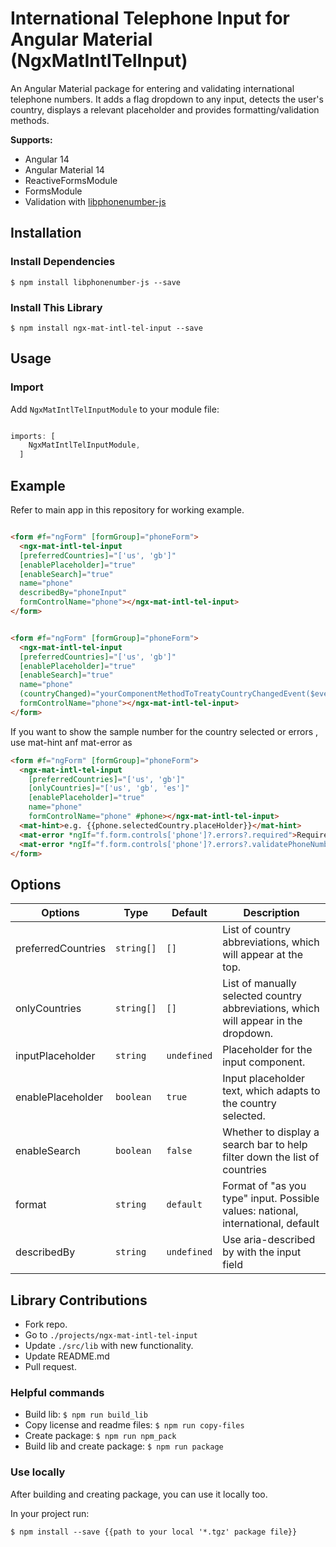 # International Telephone Input for Angular Material (NgxMatIntlTelInput)

An Angular Material package for entering and validating international telephone numbers. It adds a flag dropdown to any input, detects the user's country, displays a relevant placeholder and provides formatting/validation methods.

**Supports:**

- Angular 14
- Angular Material 14
- ReactiveFormsModule
- FormsModule
- Validation with [libphonenumber-js](https://github.com/catamphetamine/libphonenumber-js)

## Installation

### Install Dependencies

```$ npm install libphonenumber-js --save```

### Install This Library

```$ npm install ngx-mat-intl-tel-input --save```

## Usage

### Import

Add ```NgxMatIntlTelInputModule``` to your module file:

```javascript

imports: [
    NgxMatIntlTelInputModule,
  ]

```

## Example

Refer to main app in this repository for working example.

```html

<form #f="ngForm" [formGroup]="phoneForm">
  <ngx-mat-intl-tel-input
  [preferredCountries]="['us', 'gb']"
  [enablePlaceholder]="true"
  [enableSearch]="true"
  name="phone"
  describedBy="phoneInput"
  formControlName="phone"></ngx-mat-intl-tel-input>
</form>

```

```html

<form #f="ngForm" [formGroup]="phoneForm">
  <ngx-mat-intl-tel-input
  [preferredCountries]="['us', 'gb']"
  [enablePlaceholder]="true"
  [enableSearch]="true"
  name="phone"
  (countryChanged)="yourComponentMethodToTreatyCountryChangedEvent($event)" // $event is a instance of current select Country
  formControlName="phone"></ngx-mat-intl-tel-input>
</form>

```

If you want to show the sample number for the country selected or errors , use mat-hint anf mat-error as

```html
<form #f="ngForm" [formGroup]="phoneForm">
  <ngx-mat-intl-tel-input
    [preferredCountries]="['us', 'gb']"
    [onlyCountries]="['us', 'gb', 'es']"
    [enablePlaceholder]="true"
    name="phone"
    formControlName="phone" #phone></ngx-mat-intl-tel-input>
  <mat-hint>e.g. {{phone.selectedCountry.placeHolder}}</mat-hint>
  <mat-error *ngIf="f.form.controls['phone']?.errors?.required">Required Field</mat-error>
  <mat-error *ngIf="f.form.controls['phone']?.errors?.validatePhoneNumber">Invalid Number</mat-error>
</form>
```

## Options

| Options                       | Type                   | Default            | Description                                                                         |
| ------------------------------|------------------------|--------------------|-------------------------------------------------------------------------------------|
| preferredCountries            | ```string[]```         | ```[]```           | List of country abbreviations, which will appear at the top.                        |
| onlyCountries                 | ```string[]```         | ```[]```           | List of manually selected country abbreviations, which will appear in the dropdown. |                    |
| inputPlaceholder              | ```string```           | ```undefined```    | Placeholder for the input component.                                                |
| enablePlaceholder             | ```boolean```          | ```true```         | Input placeholder text, which adapts to the country selected.                      |
| enableSearch                  | ```boolean```          | ```false```        | Whether to display a search bar to help filter down the list of countries          |
| format                        | ```string```           | ```default```      | Format of "as you type" input. Possible values: national, international, default    |
| describedBy                   | ```string```           | ```undefined```      | Use aria-described by with the input field    |


## Library Contributions

- Fork repo.
- Go to ```./projects/ngx-mat-intl-tel-input```
- Update ```./src/lib``` with new functionality.
- Update README.md
- Pull request.

### Helpful commands

- Build lib: ```$ npm run build_lib```
- Copy license and readme files: ```$ npm run copy-files```
- Create package: ```$ npm run npm_pack```
- Build lib and create package: ```$ npm run package```

### Use locally

After building and creating package, you can use it locally too.

In your project run:

```$ npm install --save {{path to your local '*.tgz' package file}}```
